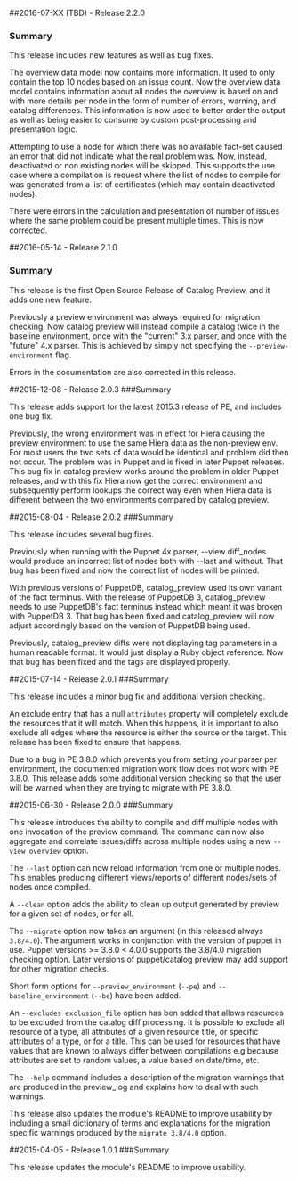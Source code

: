 ##2016-07-XX (TBD) - Release 2.2.0
### Summary
This release includes new features as well as bug fixes.

The overview data model now contains more information. It used to only contain the top 10 nodes based on an issue count.
Now the overview data model contains information about all nodes the overview is based on and with more details per node
in the form of number of errors, warning, and catalog differences. This information is now used to better order the output
as well as being easier to consume by custom post-processing and presentation logic.

Attempting to use a node for which there was no available fact-set caused an error that did not indicate what the real problem was.
Now, instead, deactivated or non existing nodes will be skipped. This supports the use case where a compilation is request
where the list of nodes to compile for was generated from a list of certificates (which may contain deactivated nodes).

There were errors in the calculation and presentation of number of issues where the same problem could be present multiple times.
This is now corrected.

##2016-05-14 - Release 2.1.0
### Summary

This release is the first Open Source Release of Catalog Preview, and it adds one new feature.

Previously a preview environment was always required for migration checking. Now catalog preview will instead
compile a catalog twice in the baseline environment, once with the "current" 3.x parser, and once with the "future" 4.x
parser. This is achieved by simply not specifying the `--preview-environment` flag.

Errors in the documentation are also corrected in this release.

##2015-12-08 - Release 2.0.3
###Summary

This release adds support for the latest 2015.3 release of PE, and includes one bug fix.

Previously, the wrong environment was in effect for Hiera causing the preview environment to use the same Hiera data as the non-preview env. For most users the two sets of data would be identical and problem did then not occur. The problem was in Puppet and is fixed in later Puppet releases. This bug fix in catalog preview works around the problem in older Puppet releases, and with this fix Hiera now get the correct environment and subsequently perform lookups the correct way even when Hiera data is different between the two environments compared by catalog preview.


##2015-08-04 - Release 2.0.2
###Summary

This release includes several bug fixes.

Previously when running with the Puppet 4x parser, --view diff_nodes would produce an incorrect list of nodes both with --last and without. That bug has been fixed and now the correct list of nodes will be printed.

With previous versions of PuppetDB, catalog_preview used its own variant of the fact terminus. With the release of PuppetDB 3, catalog_preview needs to use PuppetDB's fact terminus instead which meant it was broken with PuppetDB 3. That bug has been fixed and catalog_preview will now adjust accordingly based on the version of PuppetDB being used.

Previously, catalog_preview diffs were not displaying tag parameters in a human readable format. It would just display a Ruby object reference. Now that bug has been fixed and the tags are displayed properly.

##2015-07-14 - Release 2.0.1
###Summary

This release includes a minor bug fix and additional version checking.

An exclude entry that has a null `attributes` property will completely exclude the resources that it will match. When this happens, it is important to also exclude all edges where the resource is either the source or the target. This release has been fixed to ensure that happens.

Due to a bug in PE 3.8.0 which prevents you from setting your parser per environment, the documented migration work flow does not work with PE 3.8.0. This release adds some additional version checking so that the user will be warned when they are trying to migrate with PE 3.8.0.

##2015-06-30 - Release 2.0.0
###Summary

This release introduces the ability to compile and diff multiple nodes with one invocation of the preview command. The command can now also aggregate and correlate issues/diffs across multiple nodes using a new `--view overview` option.

The `--last` option can now reload information from one or multiple nodes. This enables producing different views/reports of different nodes/sets of nodes once compiled.

A `--clean` option adds the ability to clean up output generated by preview for a given set of nodes, or for all.

The `--migrate` option now takes an argument (in this released always `3.8/4.0`). The argument works in conjunction with the version of puppet in use. Puppet versions >= 3.8.0 < 4.0.0 supports the 3.8/4.0 migration checking option. Later versions of puppet/catalog preview may add support for other migration checks.

Short form options for `--preview_environment` (`--pe`) and `--baseline_environment` (`--be`) have been added.

An `--excludes exclusion_file` option has ben added that allows resources to be excluded from
the catalog diff processing. It is possible to exclude all resource of a type, all attributes
of a given resource title, or specific attributes of a type, or for a title. This can be used
for resources that have values that are known to always differ between compilations e.g because attributes are set to random values, a value based on date/time, etc.

The `--help` command includes a description of the migration warnings that are produced in the
preview_log and explains how to deal with such warnings.

This release also updates the module's README to improve usability by including a small dictionary of terms and explanations for the migration specific warnings produced by the `migrate 3.8/4.0` option.

##2015-04-05 - Release 1.0.1
###Summary

This release updates the module's README to improve usability.

